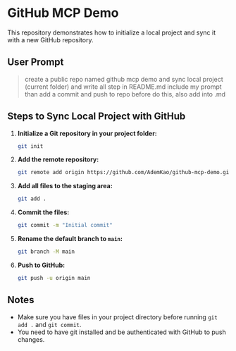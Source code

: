 # GitHub MCP Demo

This repository demonstrates how to initialize a local project and sync it with a new GitHub repository.

## User Prompt

> create a public repo named github mcp demo
> and sync local project (current folder)
> and write all step in README.md
> include my prompt
> than add a commit and push to repo
> before do this, also add into .md

## Steps to Sync Local Project with GitHub

1. **Initialize a Git repository in your project folder:**
   ```zsh
   git init
   ```

2. **Add the remote repository:**
   ```zsh
   git remote add origin https://github.com/AdemKao/github-mcp-demo.git
   ```

3. **Add all files to the staging area:**
   ```zsh
   git add .
   ```

4. **Commit the files:**
   ```zsh
   git commit -m "Initial commit"
   ```

5. **Rename the default branch to `main`:**
   ```zsh
   git branch -M main
   ```

6. **Push to GitHub:**
   ```zsh
   git push -u origin main
   ```

## Notes
- Make sure you have files in your project directory before running `git add .` and `git commit`.
- You need to have git installed and be authenticated with GitHub to push changes.
